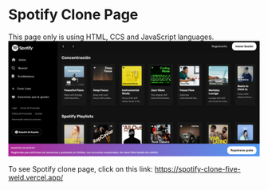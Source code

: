 # Spotify Clone Page

This page only is using HTML, CCS and JavaScript languages. 
![alt text](spotify_clone.png)

To see Spotify clone page, click on this link: https://spotify-clone-five-weld.vercel.app/

